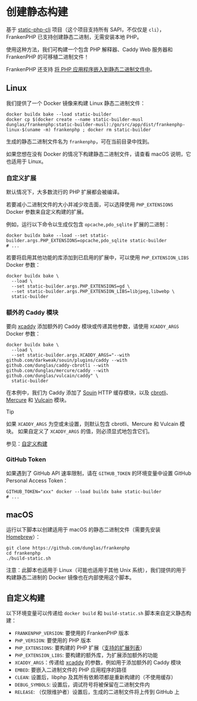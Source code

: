 # 创建静态构建

基于 [static-php-cli](https://github.com/crazywhalecc/static-php-cli) 项目（这个项目支持所有 SAPI，不仅仅是 `cli`），
FrankenPHP 已支持创建静态二进制，无需安装本地 PHP。

使用这种方法，我们可构建一个包含 PHP 解释器、Caddy Web 服务器和 FrankenPHP 的可移植二进制文件！

FrankenPHP 还支持 [将 PHP 应用程序嵌入到静态二进制文件中](embed.md)。

## Linux

我们提供了一个 Docker 镜像来构建 Linux 静态二进制文件：

```console
docker buildx bake --load static-builder
docker cp $(docker create --name static-builder-musl dunglas/frankenphp:static-builder-musl):/go/src/app/dist/frankenphp-linux-$(uname -m) frankenphp ; docker rm static-builder
```

生成的静态二进制文件名为 `frankenphp`，可在当前目录中找到。

如果您想在没有 Docker 的情况下构建静态二进制文件，请查看 macOS 说明，它也适用于 Linux。

### 自定义扩展

默认情况下，大多数流行的 PHP 扩展都会被编译。

若要减小二进制文件的大小并减少攻击面，可以选择使用 `PHP_EXTENSIONS` Docker 参数来自定义构建的扩展。

例如，运行以下命令以生成仅包含 `opcache,pdo_sqlite` 扩展的二进制：

```console
docker buildx bake --load --set static-builder.args.PHP_EXTENSIONS=opcache,pdo_sqlite static-builder
# ...
```

若要将启用其他功能的库添加到已启用的扩展中，可以使用 `PHP_EXTENSION_LIBS` Docker 参数：

```console
docker buildx bake \
  --load \
  --set static-builder.args.PHP_EXTENSIONS=gd \
  --set static-builder.args.PHP_EXTENSION_LIBS=libjpeg,libwebp \
  static-builder
```

### 额外的 Caddy 模块

要向 [xcaddy](https://github.com/caddyserver/xcaddy) 添加额外的 Caddy 模块或传递其他参数，请使用 `XCADDY_ARGS` Docker 参数：

```console
docker buildx bake \
  --load \
  --set static-builder.args.XCADDY_ARGS="--with github.com/darkweak/souin/plugins/caddy --with github.com/dunglas/caddy-cbrotli --with github.com/dunglas/mercure/caddy --with github.com/dunglas/vulcain/caddy" \
  static-builder
```

在本例中，我们为 Caddy 添加了 [Souin](https://souin.io) HTTP 缓存模块，以及 [cbrotli](https://github.com/dunglas/caddy-cbrotli)、[Mercure](https://mercure.rocks) 和 [Vulcain](https://vulcain.rocks) 模块。

> [!TIP]
>
> 如果 `XCADDY_ARGS` 为空或未设置，则默认包含 cbrotli、Mercure 和 Vulcain 模块。
> 如果自定义了 `XCADDY_ARGS` 的值，则必须显式地包含它们。

参见：[自定义构建](#自定义构建)

### GitHub Token

如果遇到了 GitHub API 速率限制，请在 `GITHUB_TOKEN` 的环境变量中设置 GitHub Personal Access Token：

```console
GITHUB_TOKEN="xxx" docker --load buildx bake static-builder
# ...
```

## macOS

运行以下脚本以创建适用于 macOS 的静态二进制文件（需要先安装 [Homebrew](https://brew.sh/)）：

```console
git clone https://github.com/dunglas/frankenphp
cd frankenphp
./build-static.sh
```

注意：此脚本也适用于 Linux（可能也适用于其他 Unix 系统），我们提供的用于构建静态二进制的 Docker 镜像也在内部使用这个脚本。

## 自定义构建

以下环境变量可以传递给 `docker build` 和 `build-static.sh`
脚本来自定义静态构建：

* `FRANKENPHP_VERSION`: 要使用的 FrankenPHP 版本
* `PHP_VERSION`: 要使用的 PHP 版本
* `PHP_EXTENSIONS`: 要构建的 PHP 扩展（[支持的扩展列表](https://static-php.dev/zh/guide/extensions.html)）
* `PHP_EXTENSION_LIBS`: 要构建的额外库，为扩展添加额外的功能
* `XCADDY_ARGS`：传递给 [xcaddy](https://github.com/caddyserver/xcaddy) 的参数，例如用于添加额外的 Caddy 模块
* `EMBED`: 要嵌入二进制文件的 PHP 应用程序的路径
* `CLEAN`: 设置后，libphp 及其所有依赖项都是重新构建的（不使用缓存）
* `DEBUG_SYMBOLS`: 设置后，调试符号将被保留在二进制文件内
* `RELEASE`: （仅限维护者）设置后，生成的二进制文件将上传到 GitHub 上
